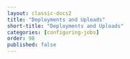 ```yaml
---
layout: classic-docs2
title: "Deployments and Uploads"
short-title: "Deployments and Uploads"
categories: [configuring-jobs]
order: 98
published: false
---
```

